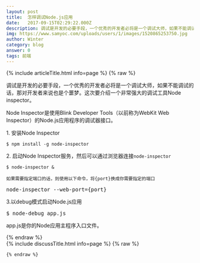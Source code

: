 ```yaml
---
layout: post
title:  怎样调试Node.js应用
date:   2017-09-15T02:29:22.000Z
description: 调试是开发的必要手段，一个优秀的开发者必将是一个调试大师，如果不能调试的话，那对开发者来说也是个噩梦。这次要介绍一个非常强大的调试工具Node inspecto...
img: https://www.samyoc.com/uploads/users/1/images/1520865253750.jpg
author: Winter
category: blog
answer: 0
tags: 前端
---
```

<div class="article-root">
  <div class="article">
    {% include articleTitle.html info=page %}
    {% raw %}
    <div class="article-content"><p>调试是开发的必要手段，一个优秀的开发者必将是一个调试大师，如果不能调试的话，那对开发者来说也是个噩梦。这次要介绍一个非常强大的调试工具Node inspector。</p>

<p>Node Inspector是使用Blink Developer Tools（以前称为WebKit Web Inspector）的Node.js应用程序的调试器接口。</p>

<p>1. 安装Node&nbsp;Inspector</p>

<pre>
<code>$ npm install -g node-inspector</code></pre>

<p>2. 启动Node&nbsp;Inspector服务，然后可以通过浏览器连接<code>node-inspector</code></p>

<pre>
<code>$ node-inspector &amp;</code></pre>

<p><code>如果需要指定端口的话，则使用以下命令，将{port}换成你需要指定的端口</code></p>

<pre>
node-inspector --web-port={port}</pre>

<p>3.以debug模式启动Node.js应用</p>

<pre>
$ node-debug app.js</pre>

<p>app.js是你的Node应用主程序入口文件。</p>
</div>
    {% endraw %}
  </div>

  <div class="discuss-wrapper">
    {% include discussTitle.html info=page %}
    {% raw %}
    
    {% endraw %}
  </div>
<div>
